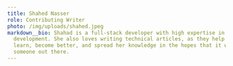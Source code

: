 ```yaml
---
title: Shahed Nasser
role: Contributing Writer
photo: /img/uploads/shahed.jpeg
markdown__bio: Shahad is a full-stack developer with high expertise in web
  development. She also loves writing technical articles, as they help her
  learn, become better, and spread her knowledge in the hopes that it will help
  someone out there.
---
```

